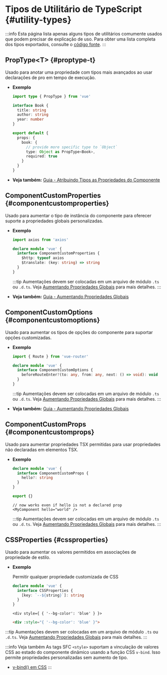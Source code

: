 # Tipos de Utilitário de TypeScript {#utility-types}

:::info
Esta página lista apenas alguns tipos de utilitários comumente usados ​​que podem precisar de explicação de uso. Para obter uma lista completa dos tipos exportados, consulte o [código fonte](https://github.com/vuejs/core/blob/main/packages/runtime-core/src/index.ts#L131).
:::

## PropType\<T> {#proptype-t}

Usado para anotar uma propriedade com tipos mais avançados ao usar declarações de pro em tempo de execução.

- **Exemplo**

  ```ts
  import type { PropType } from 'vue'

  interface Book {
    title: string
    author: string
    year: number
  }

  export default {
    props: {
      book: {
        // provide more specific type to `Object`
        type: Object as PropType<Book>,
        required: true
      }
    }
  }
  ```

- **Veja também:** [Guia - Atribuindo Tipos as Propriedades do Componente](/guide/typescript/options-api.html#typing-component-props)

## ComponentCustomProperties {#componentcustomproperties}

Usado para aumentar o tipo de instância do componente para oferecer suporte a propriedades globais personalizadas.

- **Exemplo**

  ```ts
  import axios from 'axios'

  declare module 'vue' {
    interface ComponentCustomProperties {
      $http: typeof axios
      $translate: (key: string) => string
    }
  }
  ```

  :::tip
  Aumentações devem ser colocadas em um arquivo de módulo `.ts` ou `.d.ts`. Veja [Aumentando Propriedades Globais](/guide/typescript/options-api.html#augmenting-global-properties) para mais detalhes.
  :::

- **Veja também:** [Guia - Aumentando Propriedades Globais](/guide/typescript/options-api.html#augmenting-global-properties)

## ComponentCustomOptions {#componentcustomoptions}

Usado para aumentar os tipos de opções do componente para suportar opções customizadas.

- **Exemplo**

  ```ts
  import { Route } from 'vue-router'

  declare module 'vue' {
    interface ComponentCustomOptions {
      beforeRouteEnter?(to: any, from: any, next: () => void): void
    }
  }
  ```

  :::tip
  Aumentações devem ser colocadas em um arquivo de módulo `.ts` ou `.d.ts`. Veja [Aumentando Propriedades Globais](/guide/typescript/options-api.html#augmenting-global-properties) para mais detalhes.
  :::

- **Veja também:** [Guia - Aumentando Propriedades Globais](/guide/typescript/options-api.html#augmenting-global-properties)

## ComponentCustomProps {#componentcustomprops}

Usado para aumentar propriedades TSX permitidas para usar propriedades não declaradas em elementos TSX.

- **Exemplo**

  ```ts
  declare module 'vue' {
    interface ComponentCustomProps {
      hello?: string
    }
  }

  export {}
  ```

  ```tsx
  // now works even if hello is not a declared prop
  <MyComponent hello="world" />
  ```

  :::tip
  Aumentações devem ser colocadas em um arquivo de módulo `.ts` ou `.d.ts`. Veja [Aumentando Propriedades Globais](/guide/typescript/options-api.html#augmenting-global-properties) para mais detalhes.
  :::

## CSSProperties {#cssproperties}

Usado para aumentar os valores permitidos em associações de propriedade de estilo.

- **Exemplo**

  Permitir qualquer propriedade customizada de CSS

  ```ts
  declare module 'vue' {
    interface CSSProperties {
      [key: `--${string}`]: string
    }
  }
  ```

  ```tsx
  <div style={ { '--bg-color': 'blue' } }>
  ```
  ```html
  <div :style="{ '--bg-color': 'blue' }">
  ```

 :::tip
  Aumentações devem ser colocadas em um arquivo de módulo `.ts` ou `.d.ts`. Veja [Aumentando Propriedades Globais](/guide/typescript/options-api.html#augmenting-global-properties) para mais detalhes.
  :::
  
  :::info Veja também
As tags SFC `<style>` suportam a vinculação de valores CSS ao estado do componente dinâmico usando a função CSS `v-bind`. Isso permite propriedades personalizadas sem aumento de tipo.

- [v-bind() em CSS](/api/sfc-css-features.html#v-bind-in-css)
  :::
